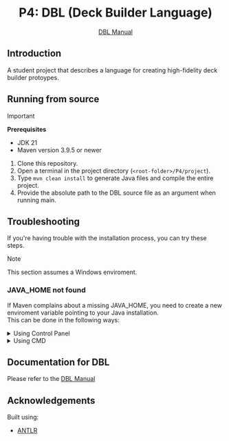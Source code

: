 <h1 align="center">
    P4: DBL (Deck Builder Language) 
</h1>
<p align="center">
    <a href="/DBL_Manual.md">DBL Manual</a>
</p>

## Introduction

A student project that describes a language for creating high-fidelity deck builder protoypes.  

## Running from source

> [!IMPORTANT]
> **Prerequisites**
> - JDK 21
> - Maven version 3.9.5 or newer

1. Clone this repository.
2. Open a terminal in the project directory (`<root-folder>/P4/project`).
3. Type `mvn clean install` to generate Java files and compile the entire project.
4. Provide the absolute path to the DBL source file as an argument when running main. 

## Troubleshooting

If you're having trouble with the installation process, you can try these steps.
> [!NOTE]  
> This section assumes a Windows enviroment.

### JAVA_HOME not found

If Maven complains about a missing JAVA_HOME, you need to create a new enviroment variable pointing to your Java installation.  
This can be done in the following ways:

<details>
<summary>Using Control Panel</summary>

<details>
<summary>Quick shortcut to Control Panel</summary>

Press CTRL + R on your keyboard.  
Paste `explorer.exe shell:::{BB06C0E4-D293-4f75-8A90-CB05B6477EEE}` into the Run dialog and hit enter.  
Then, you can go directly to step 3.
</details>

1. Open Control Panel and find "System".
2. Right click "System" and click "Open" in the dialog.
3. Click on "Advanced system settings" in the top-left panel.
4. Click on "Enviroment variables" in the buttom-right.
5. Under "System variables", click the "New..." button.
6. Under "Variable name", write JAVA_HOME. The value of the variable is your Java installation directory, e.g. `C:\Program Files\Java\jdk-17`.

> **WARNING**  
> Do not include `/bin` in your JAVA_HOME. Things WILL break!
</details>

<details>
<summary>Using CMD</summary>

If you have some experience with terminals and commands this might be an easier way.  
> **Note**  
> When JAVA_PATH is mentioned, it means the path to your Java installation directory, e.g. `C:\Program Files\Java\jdk-17`.

1. Open a CMD terminal in Administrator mode
2. Paste the following into the terminal and hit enter (with quotes):

```cmd
setx /M JAVA_HOME "JAVA_PATH"
```

> **WARNING**  
> Do not include `/bin` in your JAVA_HOME. Things WILL break!
</details>

## Documentation for DBL
Please refer to the [DBL Manual](/DBL_Manual.md)

## Acknowledgements

Built using:

- [ANTLR](https://www.antlr.org/)

